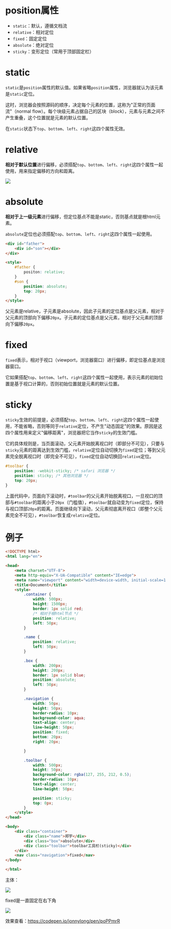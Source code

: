 # position属性

- `static`：默认，遵循文档流
- `relative`：相对定位
- `fixed`：固定定位
- `absolute`：绝对定位
- `sticky`：变形定位（常用于顶部固定栏）

# static

`static`是`position`属性的默认值。如果省略`position`属性，浏览器就认为该元素是`static`定位。

这时，浏览器会按照源码的顺序，决定每个元素的位置，这称为"正常的页面流"（normal flow）。每个块级元素占据自己的区块（block），元素与元素之间不产生重叠，这个位置就是元素的默认位置。

在`static`状态下`top`、`bottom`、`left`、`right`这四个属性无效。

# relative

**相对于默认位置**进行偏移，必须搭配`top`、`bottom`、`left`、`right`这四个属性一起使用，用来指定偏移的方向和距离。

![](CSS-定位详解/bg2019111723.jpg)

# absolute

**相对于上一级元素**进行偏移，但定位基点不能是static，否则基点就是根html元素。

`absolute`定位也必须搭配`top`、`bottom`、`left`、`right`这四个属性一起使用。

```html
<div id="father">
    <div id="son"></div>
</div>

<style>
    #father {
        positon: relative;
    }
    #son {
        position: absolute;
        top: 20px;
    }
</style>
```

父元素是relative，子元素是absolute，因此子元素的定位基点是父元素，相对于父元素的顶部向下偏移`20px`。子元素的定位基点是父元素，相对于父元素的顶部向下偏移`20px`。

# fixed

`fixed`表示，相对于视口（viewport，浏览器窗口）进行偏移，即定位基点是浏览器窗口。

它如果搭配`top`、`bottom`、`left`、`right`这四个属性一起使用，表示元素的初始位置是基于视口计算的，否则初始位置就是元素的默认位置。

# sticky

`sticky`生效的前提是，必须搭配`top`、`bottom`、`left`、`right`这四个属性一起使用，不能省略，否则等同于`relative`定位，不产生"动态固定"的效果。原因是这四个属性用来定义"偏移距离"，浏览器把它当作`sticky`的生效门槛。

它的具体规则是，当页面滚动，父元素开始脱离视口时（即部分不可见），只要与`sticky`元素的距离达到生效门槛，`relative`定位自动切换为`fixed`定位；等到父元素完全脱离视口时（即完全不可见），`fixed`定位自动切换回`relative`定位。

```css
#toolbar {
    position: -webkit-sticky; /* safari 浏览器 */
    position: sticky; /* 其他浏览器 */
    top: 20px;
}
```

上面代码中，页面向下滚动时，`#toolbar`的父元素开始脱离视口，一旦视口的顶部与`#toolbar`的距离小于`20px`（门槛值），`#toolbar`就自动变为`fixed`定位，保持与视口顶部`20px`的距离。页面继续向下滚动，父元素彻底离开视口（即整个父元素完全不可见），`#toolbar`恢复成`relative`定位。

# 例子

```html
<!DOCTYPE html>
<html lang="en">

<head>
    <meta charset="UTF-8">
    <meta http-equiv="X-UA-Compatible" content="IE=edge">
    <meta name="viewport" content="width=device-width, initial-scale=1.0">
    <title>Document</title>
    <style>
        .container {
            width: 500px;
            height: 1500px;
            border: 1px solid red;
            /* 相对于根html节点 */
            position: relative;
            left: 50px;
        }

        .name {
            position: relative;
            left: 50px;
        }

        .box {
            width: 200px;
            height: 200px;
            border: 1px solid blue;
            position: absolute;
            left: 50px;
        }

        .navigation {
            width: 50px;
            height: 50px;
            border-radius: 10px;
            background-color: aqua;
            text-align: center;
            line-height: 50px;
            position: fixed;
            bottom: 20px;
            right: 20px;

        }

        .toolbar {
            width: 500px;
            height: 50px;
            background-color: rgba(127, 255, 212, 0.5);
            border-radius: 10px;
            text-align: center;
            line-height: 50px;

            position: sticky;
            top: 0px;
        }
    </style>
</head>

<body>
    <div class="container">
        <div class="name">郑宇</div>
        <div class="box">absolute</div>
        <div class="toolbar">toolbar工具栏(sticky)</div>
    </div>
    <nav class="navigation">fixed</nav>
</body>

</html>
```

主体：

![](CSS-定位详解/CSS-定位详解.png)

fixed是一直固定在右下角

![](CSS-定位详解/image-20210718110029942.png)

效果查看：https://codepen.io/jonnylong/pen/poPPmrR


